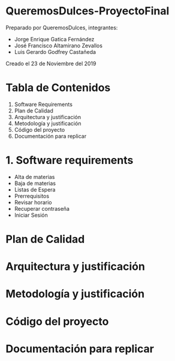 # QueremosDulces-ProyectoFinal

Preparado por QueremosDulces, integrantes:
- Jorge Enrique Gatica Fernández
- José Francisco Altamirano Zevallos
- Luis Gerardo Godfrey Castañeda

Creado el 23 de Noviembre del 2019

# Tabla de Contenidos

1. Software Requirements
2. Plan de Calidad
3. Arquitectura y justificación
4. Metodología y justificación
5. Código del proyecto
6. Documentación para replicar


# 1. Software requirements

   - Alta de materias
   - Baja de materias
   - Listas de Espera
   - Prerrequisitos
   - Revisar horario
   - Recuperar contraseña
   - Iniciar Sesión

# Plan de Calidad


# Arquitectura y justificación


# Metodología y justificación


# Código del proyecto


# Documentación para replicar


